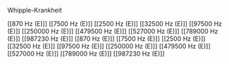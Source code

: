 Whipple-Krankheit

[[870 Hz (E)]]
[[7500 Hz (E)]]
[[2500 Hz (E)]]
[[32500 Hz (E)]]
[[97500 Hz (E)]]
[[250000 Hz (E)]]
[[479500 Hz (E)]]
[[527000 Hz (E)]]
[[789000 Hz (E)]]
[[987230 Hz (E)]]
[[870 Hz (E)]]
[[7500 Hz (E)]]
[[2500 Hz (E)]]
[[32500 Hz (E)]]
[[97500 Hz (E)]]
[[250000 Hz (E)]]
[[479500 Hz (E)]]
[[527000 Hz (E)]]
[[789000 Hz (E)]]
[[987230 Hz (E)]]